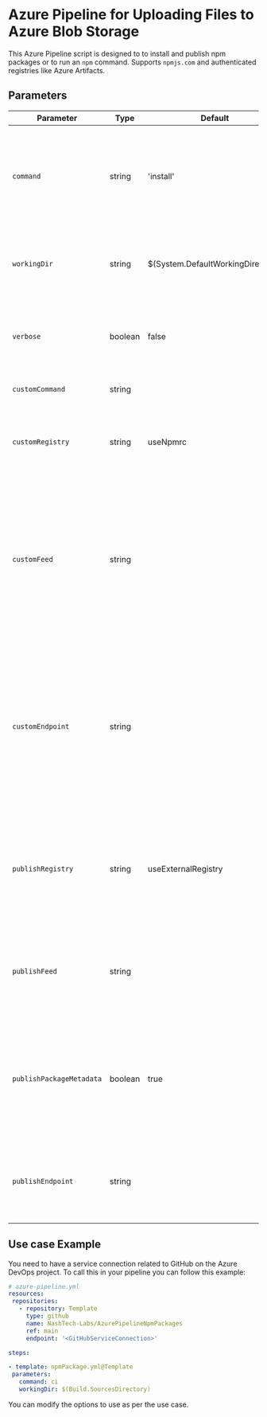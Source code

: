 # Azure Pipeline for Uploading Files to Azure Blob Storage

This Azure Pipeline script is designed to to install and publish npm packages or to run an `npm` command. Supports `npmjs.com` and authenticated registries like Azure Artifacts.

## Parameters

| Parameter     | Type   |   Default | Values | Optional/Required | Description       |
|---------------|--------|-----------|--------|-------------------|-------------------|
| `command`     |string| 'install'| 'ci' / 'install' / 'publish' /'custom' | Required | Specifies the command and arguments, which are passed to npm for execution.If your arguments contain double quotes ("), escape them with a slash (\), and surround the escaped string with double quotes (") |
| `workingDir`      | string | $(System.DefaultWorkingDirectory) | | Optional  | Working folder that contains package.json, Specifies the path to the folder containing the target package.json and .npmrc files. Select the folder, not the file.|
| `verbose`         | boolean | false | true / false | Optional | Use when command = install / command = ci / command = publish.Prints more information to the console when the task runs |
| `customCommand`    | string | | | Optional  | Runs a custom command. Example: dist-tag ls mypackage.|
| `customRegistry` | string  | useNpmrc | useNpmrc/useFeed | Optional  | Define the registry to use either the one in npmrc file or the feed defined.Use when command = install / command = ci / command = custom|
| `customFeed`      | string |  |  | Optional  | Use packages from this Azure Artifacts/TFS registry. Required when customRegistry = useFeed && command = install / command = ci / command = custom. Includes the selected feed in the generated .npmrc. For project-scoped feeds, use ProjectName/FeedName or ProjectID/FeedID. For organization-scoped feeds, the value should be the feed name.|
| `customEndpoint`| string | | |Optional |Credentials for registries outside this organization/collection Use when customRegistry = useNpmrc && command = install / command = ci / command = custom. Credentials to use for external registries located in the project's .npmrc. Leave this blank for registries in this account/collection; the task uses the build's credentials automatically.|
| `publishRegistry`| string | useExternalRegistry | useExternalRegistry/useFeed| Optional | Specifies the registry that the command will target.Use when command = publish. Allowed values: useExternalRegistry (External npm registry (including other accounts/collections)), useFeed (Registry I select here). |
| `publishFeed`      | string |  |  | Optional  |Specifies a registry hosted in the account. You must have Package Management installed and licensed to select a registry here. Required when publishRegistry = useFeed && command = publish.|
| `publishPackageMetadata`| boolean |true |true/false |Optional | Publish pipeline metadata.Associates the build/release pipeline's metadata (the run # and source code information) with the package.Use when command = publish && publishRegistry = useFeed && command = install / command = ci / command = publish. |
| `publishEndpoint`| string |  | | Optional | Required when publishRegistry = useExternalRegistry && command = publish. Specifies the credentials to use for publishing to an external registry.|

## Use case Example

You need to have a service connection related to GitHub on the Azure DevOps project.
To call this in your pipeline you can follow this example:

   ```yaml
  # azure-pipeline.yml
  resources:
    repositories:
      - repository: Template
        type: github
        name: NashTech-Labs/AzurePipelineNpmPackages
        ref: main
        endpoint: '<GitHubServiceConnection>'

  steps:

  - template: npmPackage.yml@Template
    parameters:
      command: ci
      workingDir: $(Build.SourcesDirectory)
  ```

You can modify the options to use as per the use case.
